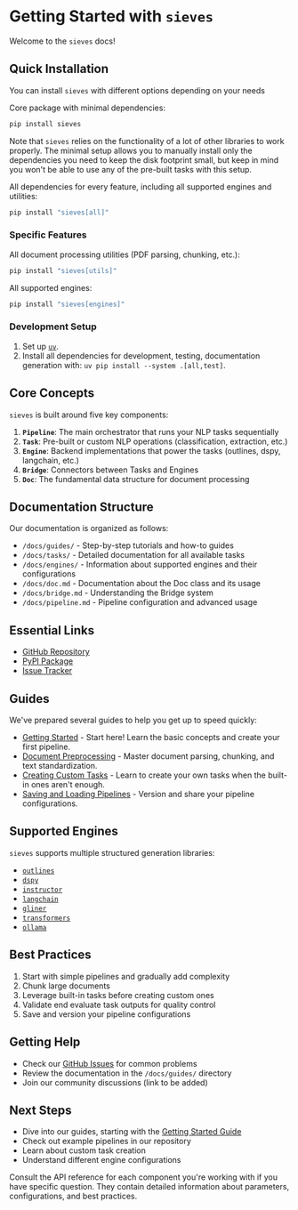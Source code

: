# Getting Started with `sieves`

Welcome to the `sieves` docs!

## Quick Installation

You can install `sieves` with different options depending on your needs

Core package with minimal dependencies:
```bash
pip install sieves
```
Note that `sieves` relies on the functionality of a lot of other libraries to work properly. The minimal setup allows
you to manually install only the dependencies you need to keep the disk footprint small, but keep in mind you won't be
able to use any of the pre-built tasks with this setup.

All  dependencies for every feature, including all supported engines and utilities:
```bash
pip install "sieves[all]"
```

### Specific Features

All document processing utilities (PDF parsing, chunking, etc.):
```bash
pip install "sieves[utils]"
```

All supported engines:
```bash
pip install "sieves[engines]"
```

### Development Setup

1. Set up [`uv`](https://github.com/astral-sh/uv).
2. Install all dependencies for development, testing, documentation generation with: `uv pip install --system .[all,test]`.

## Core Concepts

`sieves` is built around five key components:

1. **`Pipeline`**: The main orchestrator that runs your NLP tasks sequentially
2. **`Task`**: Pre-built or custom NLP operations (classification, extraction, etc.)
3. **`Engine`**: Backend implementations that power the tasks (outlines, dspy, langchain, etc.)
4. **`Bridge`**: Connectors between Tasks and Engines
5. **`Doc`**: The fundamental data structure for document processing

## Documentation Structure

Our documentation is organized as follows:

- `/docs/guides/` - Step-by-step tutorials and how-to guides
- `/docs/tasks/` - Detailed documentation for all available tasks
- `/docs/engines/` - Information about supported engines and their configurations
- `/docs/doc.md` - Documentation about the Doc class and its usage
- `/docs/bridge.md` - Understanding the Bridge system
- `/docs/pipeline.md` - Pipeline configuration and advanced usage

## Essential Links

- [GitHub Repository](https://github.com/mantisai/sieves)
- [PyPI Package](https://pypi.org/project/sieves/)
- [Issue Tracker](https://github.com/mantisai/sieves/issues)

## Guides

We've prepared several guides to help you get up to speed quickly:

- [Getting Started](guides/getting_started.md) - Start here! Learn the basic concepts and create your first pipeline.
- [Document Preprocessing](guides/preprocessing.md) - Master document parsing, chunking, and text standardization.
- [Creating Custom Tasks](guides/custom_tasks.md) - Learn to create your own tasks when the built-in ones aren't enough.
- [Saving and Loading Pipelines](guides/serialization.md) - Version and share your pipeline configurations.

## Supported Engines

`sieves` supports multiple structured generation libraries:
- [`outlines`](https://github.com/outlines-dev/outlines)
- [`dspy`](https://github.com/stanfordnlp/dspy)
- [`instructor`](https://github.com/instructor-ai/instructor)
- [`langchain`](https://github.com/langchain-ai/langchain)
- [`gliner`](https://github.com/urchade/GLiNER)
- [`transformers`](https://github.com/huggingface/transformers)
- [`ollama`](https://github.com/ollama/ollama)

## Best Practices

1. Start with simple pipelines and gradually add complexity
2. Chunk large documents
3. Leverage built-in tasks before creating custom ones
4. Validate end evaluate task outputs for quality control
5. Save and version your pipeline configurations

## Getting Help

- Check our [GitHub Issues](https://github.com/mantisai/sieves/issues) for common problems
- Review the documentation in the `/docs/guides/` directory
- Join our community discussions (link to be added)

## Next Steps

- Dive into our guides, starting with the [Getting Started Guide](guides/getting_started.md)
- Check out example pipelines in our repository
- Learn about custom task creation
- Understand different engine configurations

Consult the API reference for each component you're working with if you have specific question. They contain detailed 
information about parameters, configurations, and best practices.
